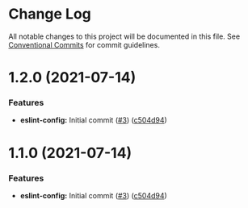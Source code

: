 # Change Log

All notable changes to this project will be documented in this file.
See [Conventional Commits](https://conventionalcommits.org) for commit guidelines.

# 1.2.0 (2021-07-14)


### Features

* **eslint-config:** Initial commit ([#3](https://github.com/simonlovesyou/cling/issues/3)) ([c504d94](https://github.com/simonlovesyou/cling/commit/c504d94d0d1c898e4dafd487e9304cf18b6d3ee9))





# 1.1.0 (2021-07-14)


### Features

* **eslint-config:** Initial commit ([#3](https://github.com/simonlovesyou/cling/issues/3)) ([c504d94](https://github.com/simonlovesyou/cling/commit/c504d94d0d1c898e4dafd487e9304cf18b6d3ee9))
